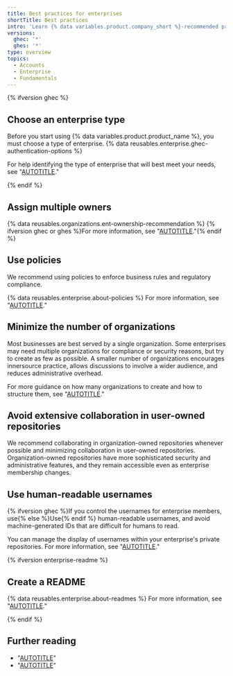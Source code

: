```yaml
---
title: Best practices for enterprises
shortTitle: Best practices
intro: 'Learn {% data variables.product.company_short %}-recommended practices for your enterprise.'
versions:
  ghec: '*'
  ghes: '*'
type: overview
topics:
  - Accounts
  - Enterprise
  - Fundamentals
---
```


{% ifversion ghec %}

## Choose an enterprise type

Before you start using {% data variables.product.product_name %}, you must choose a type of enterprise. {% data reusables.enterprise.ghec-authentication-options %}

For help identifying the type of enterprise that will best meet your needs, see "[AUTOTITLE](/admin/identity-and-access-management/understanding-iam-for-enterprises/choosing-an-enterprise-type-for-github-enterprise-cloud)."

{% endif %}

## Assign multiple owners

{% data reusables.organizations.ent-ownership-recommendation %} {% ifversion ghec or ghes %}For more information, see "[AUTOTITLE](/admin/user-management/managing-users-in-your-enterprise/inviting-people-to-manage-your-enterprise)."{% endif %}

## Use policies

We recommend using policies to enforce business rules and regulatory compliance.

{% data reusables.enterprise.about-policies %} For more information, see "[AUTOTITLE](/admin/policies/enforcing-policies-for-your-enterprise/about-enterprise-policies)."

## Minimize the number of organizations

Most businesses are best served by a single organization. Some enterprises may need multiple organizations for compliance or security reasons, but try to create as few as possible. A smaller number of organizations encourages innersource practice, allows discussions to involve a wider audience, and reduces administrative overhead.

For more guidance on how many organizations to create and how to structure them, see "[AUTOTITLE](/admin/user-management/managing-organizations-in-your-enterprise/best-practices-for-structuring-organizations-in-your-enterprise)."

## Avoid extensive collaboration in user-owned repositories

We recommend collaborating in organization-owned repositories whenever possible and minimizing collaboration in user-owned repositories. Organization-owned repositories have more sophisticated security and administrative features, and they remain accessible even as enterprise membership changes.

## Use human-readable usernames

{% ifversion ghec %}If you control the usernames for enterprise members, use{% else %}Use{% endif %} human-readable usernames, and avoid machine-generated IDs that are difficult for humans to read.

You can manage the display of usernames within your enterprise's private repositories. For more information, see "[AUTOTITLE](/organizations/managing-organization-settings/managing-the-display-of-member-names-in-your-organization)."

{% ifversion enterprise-readme %}

## Create a README

{% data reusables.enterprise.about-readmes %} For more information, see "[AUTOTITLE](/admin/managing-your-enterprise-account/creating-a-readme-for-an-enterprise)."

{% endif %}

## Further reading

* "[AUTOTITLE](/repositories/creating-and-managing-repositories/best-practices-for-repositories)"
* "[AUTOTITLE](/organizations/collaborating-with-groups-in-organizations/best-practices-for-organizations)"
